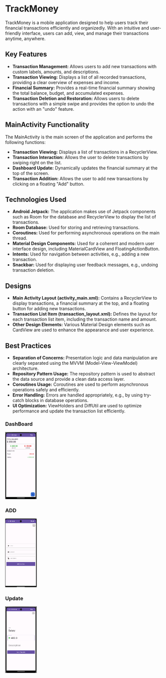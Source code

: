 # TrackMoney

TrackMoney is a mobile application designed to help users track their financial transactions efficiently and organizedly. With an intuitive and user-friendly interface, users can add, view, and manage their transactions anytime, anywhere.

## Key Features

- **Transaction Management:** Allows users to add new transactions with custom labels, amounts, and descriptions.
- **Transaction Viewing:** Displays a list of all recorded transactions, providing a clear overview of expenses and income.
- **Financial Summary:** Provides a real-time financial summary showing the total balance, budget, and accumulated expenses.
- **Transaction Deletion and Restoration:** Allows users to delete transactions with a simple swipe and provides the option to undo the action with an "undo" feature.

## MainActivity Functionality

The MainActivity is the main screen of the application and performs the following functions:

- **Transaction Viewing:** Displays a list of transactions in a RecyclerView.
- **Transaction Interaction:** Allows the user to delete transactions by swiping right on the list.
- **Dashboard Update:** Dynamically updates the financial summary at the top of the screen.
- **Transaction Addition:** Allows the user to add new transactions by clicking on a floating "Add" button.

## Technologies Used

- **Android Jetpack:** The application makes use of Jetpack components such as Room for the database and RecyclerView to display the list of transactions.
- **Room Database:** Used for storing and retrieving transactions.
- **Coroutines:** Used for performing asynchronous operations on the main thread.
- **Material Design Components:** Used for a coherent and modern user interface design, including MaterialCardView and FloatingActionButton.
- **Intents:** Used for navigation between activities, e.g., adding a new transaction.
- **Snackbar:** Used for displaying user feedback messages, e.g., undoing transaction deletion.

## Designs

- **Main Activity Layout (activity_main.xml):** Contains a RecyclerView to display transactions, a financial summary at the top, and a floating button for adding new transactions.
- **Transaction List Item (transaction_layout.xml):** Defines the layout for each transaction list item, including the transaction name and amount.
- **Other Design Elements:** Various Material Design elements such as CardView are used to enhance the appearance and user experience.

## Best Practices

- **Separation of Concerns:** Presentation logic and data manipulation are clearly separated using the MVVM (Model-View-ViewModel) architecture.
- **Repository Pattern Usage:** The repository pattern is used to abstract the data source and provide a clean data access layer.
- **Coroutines Usage:** Coroutines are used to perform asynchronous operations safely and efficiently.
- **Error Handling:** Errors are handled appropriately, e.g., by using try-catch blocks in database operations.
- **UI Optimization:** ViewHolders and DiffUtil are used to optimize performance and update the transaction list efficiently.

### DashBoard                              
<img src="https://github.com/KiritoMoreno/TrackMoneyApp/blob/main/MainBoard.png" style="height: 20%; width:20%;"/> 

### ADD    
<img src="https://github.com/KiritoMoreno/TrackMoneyApp/blob/main/Add.png" style="height: 20%; width:20%;"/> 

### Update
<img src="https://github.com/KiritoMoreno/TrackMoneyApp/blob/main/Update.png" style="height: 20%; width:20%;"/> 
